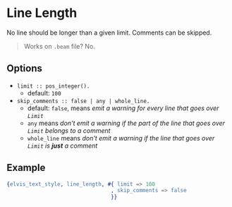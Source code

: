 # Line Length

No line should be longer than a given limit. Comments can be skipped.

> Works on `.beam` file? No.

## Options

- `limit :: pos_integer().`
  - default: `100`
- `skip_comments :: false | any | whole_line.`
  - default: `false`, means _emit a warning for every line that goes over `Limit`_
  - `any` means _don't emit a warning if the part of the line that goes over `Limit` belongs to a
  comment_
  - `whole_line` means _don't emit a warning if the line that goes over `Limit` is __just__ a comment_

## Example

```erlang
{elvis_text_style, line_length, #{ limit => 100
                                 , skip_comments => false
                                 }}
```
